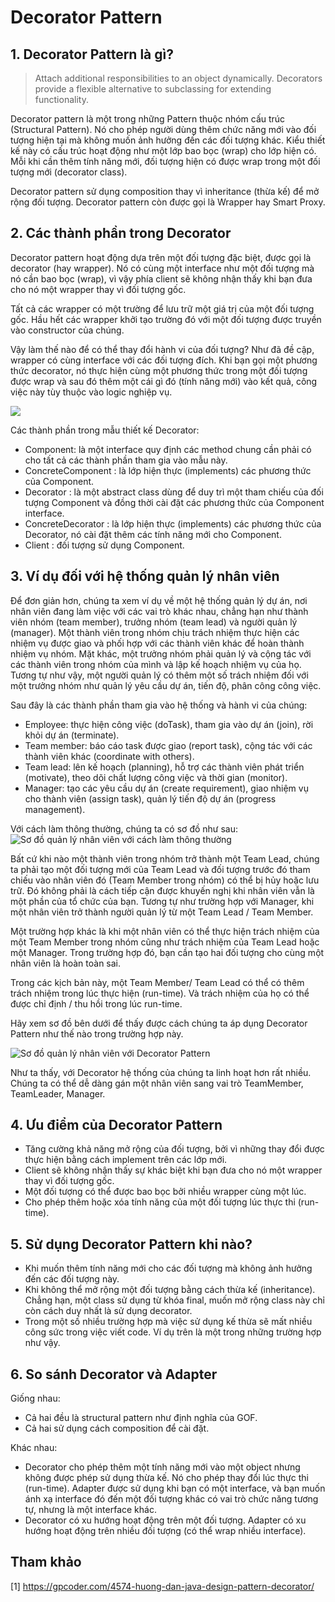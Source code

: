 # Decorator Pattern
## 1. Decorator Pattern là gì?
> Attach additional responsibilities to an object dynamically. Decorators provide a flexible alternative to subclassing for extending functionality.

Decorator pattern là một trong những Pattern thuộc nhóm cấu trúc (Structural Pattern). Nó cho phép người dùng thêm chức năng mới vào đối tượng hiện tại mà không muốn ảnh hưởng đến các đối tượng khác. Kiểu thiết kế này có cấu trúc hoạt động như một lớp bao bọc (wrap) cho lớp hiện có. Mỗi khi cần thêm tính năng mới, đối tượng hiện có được wrap trong một đối tượng mới (decorator class).

Decorator pattern sử dụng composition thay vì inheritance (thừa kế) để mở rộng đối tượng. Decorator pattern còn được gọi là Wrapper hay Smart Proxy.

## 2. Các thành phần trong Decorator
Decorator pattern hoạt động dựa trên một đối tượng đặc biệt, được gọi là decorator (hay wrapper). Nó có cùng một interface như một đối tượng mà nó cần bao bọc (wrap), vì vậy phía client sẽ không nhận thấy khi bạn đưa cho nó một wrapper thay vì đối tượng gốc.

Tất cả các wrapper có một trường để lưu trữ một giá trị của một đối tượng gốc. Hầu hết các wrapper khởi tạo trường đó với một đối tượng được truyền vào constructor của chúng.

Vậy làm thế nào để có thể thay đổi hành vi của đối tượng? Như đã đề cập, wrapper có cùng interface với các đối tượng đích. Khi bạn gọi một phương thức decorator, nó thực hiện cùng một phương thức trong một đối tượng được wrap và sau đó thêm một cái gì đó (tính năng mới) vào kết quả, công việc này tùy thuộc vào logic nghiệp vụ.

![](https://gpcoder.com/wp-content/uploads/2018/11/design-patterns-decorator-diagram.png)

Các thành phần trong mẫu thiết kế Decorator:
- Component: là một interface quy định các method chung cần phải có cho tất cả các thành phần tham gia vào mẫu này.
- ConcreteComponent : là lớp hiện thực (implements) các phương thức của Component.
- Decorator : là một abstract class dùng để duy trì một tham chiếu của đối tượng Component và đồng thời cài đặt các phương thức của Component  interface.
- ConcreteDecorator : là lớp hiện thực (implements) các phương thức của Decorator, nó cài đặt thêm các tính năng mới cho Component.
- Client : đối tượng sử dụng Component.

## 3. Ví dụ đối với hệ thống quản lý nhân viên
Để đơn giản hơn, chúng ta xem ví dụ về một hệ thống quản lý dự án, nơi nhân viên đang làm việc với các vai trò khác nhau, chẳng hạn như thành viên nhóm (team member), trưởng nhóm (team lead) và người quản lý (manager). Một thành viên trong nhóm chịu trách nhiệm thực hiện các nhiệm vụ được giao và phối hợp với các thành viên khác để hoàn thành nhiệm vụ nhóm. Mặt khác, một trưởng nhóm phải quản lý và cộng tác với các thành viên trong nhóm của mình và lập kế hoạch nhiệm vụ của họ. Tương tự như vậy, một người quản lý có thêm một số trách nhiệm đối với một trưởng nhóm như quản lý yêu cầu dự án, tiến độ, phân công công việc.

Sau đây là các thành phần tham gia vào hệ thống và hành vi của chúng:
- Employee: thực hiện công việc (doTask), tham gia vào dự án (join), rời khỏi dự án (terminate).
- Team member: báo cáo task được giao (report task), cộng tác với các thành viên khác (coordinate with others).
- Team lead: lên kế hoạch (planning), hỗ trợ các thành viên phát triển (motivate), theo dõi chất lượng công việc và thời gian (monitor).
- Manager: tạo các yêu cầu dự án (create requirement), giao nhiệm vụ cho thành viên (assign task), quản lý tiến độ dự án (progress management).

Với cách làm thông thường, chúng ta có sơ đồ như sau:
![Sơ đồ quản lý nhân viên với cách làm thông thường](https://gpcoder.com/wp-content/uploads/2018/11/design-patterns-decorator-example1.png)

Bất cứ khi nào một thành viên trong nhóm trở thành một Team Lead, chúng ta phải tạo một đối tượng mới của Team Lead và đối tượng trước đó tham chiếu vào nhân viên đó (Team Member trong nhóm) có thể bị hủy hoặc lưu trữ. Đó không phải là cách tiếp cận được khuyến nghị khi nhân viên vẫn là một phần của tổ chức của bạn. Tương tự như trường hợp với Manager, khi một nhân viên trở thành người quản lý từ một Team Lead / Team Member.

Một trường hợp khác là khi một nhân viên có thể thực hiện trách nhiệm của một Team Member trong nhóm cũng như trách nhiệm của Team Lead hoặc một Manager. Trong trường hợp đó, bạn cần tạo hai đối tượng cho cùng một nhân viên là hoàn toàn sai.

Trong các kịch bản này, một Team Member/ Team Lead có thể có thêm trách nhiệm trong lúc thực hiện (run-time). Và trách nhiệm của họ có thể được chỉ định / thu hồi trong lúc run-time.

Hãy xem sơ đồ bên dưới để thấy được cách chúng ta áp dụng Decorator Pattern như thế nào trong trường hợp này.

![Sơ đồ quản lý nhân viên với Decorator Pattern](https://gpcoder.com/wp-content/uploads/2018/11/design-patterns-decorator-example2.png)

Như ta thấy, với Decorator hệ thống của chúng ta linh hoạt hơn rất nhiều. Chúng ta có thể dễ dàng gán một nhân viên sang vai trò TeamMember, TeamLeader, Manager.

## 4. Ưu điểm của Decorator Pattern
- Tăng cường khả năng mở rộng của đối tượng, bởi vì những thay đổi được thực hiện bằng cách implement trên các lớp mới.
- Client sẽ không nhận thấy sự khác biệt khi bạn đưa cho nó một wrapper thay vì đối tượng gốc.
- Một đối tượng có thể được bao bọc bởi nhiều wrapper cùng một lúc.
- Cho phép thêm hoặc xóa tính năng của một đối tượng lúc thực thi (run-time).

## 5. Sử dụng Decorator Pattern khi nào?
- Khi muốn thêm tính năng mới cho các đối tượng mà không ảnh hưởng đến các đối tượng này.
- Khi không thể mở rộng một đối tượng bằng cách thừa kế (inheritance). Chẳng hạn, một class sử dụng từ khóa final, muốn mở rộng class này chỉ còn cách duy nhất là sử dụng decorator.
- Trong một số nhiều trường hợp mà việc sử dụng kế thừa sẽ mất nhiều công sức trong việc viết code. Ví dụ trên là một trong những trường hợp như vậy.

## 6. So sánh Decorator và Adapter
Giống nhau:
- Cả hai đều là structural pattern như định nghĩa của GOF.
- Cả hai sử dụng cách composition để cài đặt.

Khác nhau:
- Decorator cho phép thêm một tính năng mới vào một object nhưng không được phép sử dụng thừa kế. Nó cho phép thay đổi lúc thực thi (run-time). Adapter được sử dụng khi bạn có một interface, và bạn muốn ánh xạ interface đó đến một đối tượng khác có vai trò chức năng tương tự, nhưng là một interface khác.
- Decorator có xu hướng hoạt động trên một đối tượng. Adapter có xu hướng hoạt động trên nhiều đối tượng (có thể wrap nhiều interface).

## Tham khảo
[1] https://gpcoder.com/4574-huong-dan-java-design-pattern-decorator/
